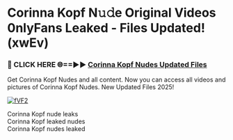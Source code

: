 # ﻿Corinna Kopf N𝚞𝚍e Original Videos 0nlyFans Leaked - Files Updated! (xwEv)

### 🔴 CLICK HERE 🌐==►► [﻿Corinna Kopf Nudes Updated Files](https://lkdvds.com/corinna-kopf)

Get ﻿Corinna Kopf Nudes and all content. Now you can access all videos and pictures of ﻿Corinna Kopf Nudes. New Updated Files 2025!

[![fVF2](https://i.imgur.com/TnHtlc8.gif)](https://lkdvds.com/corinna-kopf)

﻿Corinna Kopf nude leaks<br>
﻿Corinna Kopf leaked nudes<br>
﻿Corinna Kopf nudes leaked
